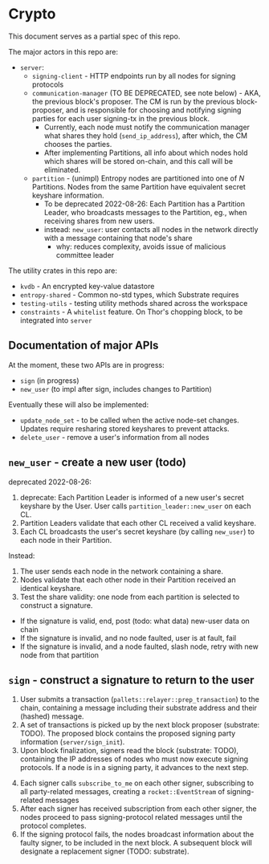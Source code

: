 # Crypto

This document serves as a partial spec of this repo.

The major actors in this repo are:



- `server`:
  - `signing-client` - HTTP endpoints run by all nodes for signing protocols
  - `communication-manager` (TO BE DEPRECATED, see note below) - AKA, the previous block's proposer. The CM is run by the previous block-proposer, and is responsible for choosing and notifying signing parties for each user signing-tx in the previous block.
    - Currently, each node must notify the communication manager what shares they hold (`send_ip_address`), after which, the CM chooses the parties.
    - After implementing Partitions, all info about which nodes hold which shares will be stored on-chain, and this call will be eliminated.
  - `partition` - (unimpl) Entropy nodes are partitioned into one of $N$ Partitions. Nodes from the same Partition have equivalent secret keyshare information.
    - To be deprecated 2022-08-26: Each Partition has a Partition Leader, who broadcasts messages to the Partition, eg., when receiving shares from new users.
    - instead: `new_user`: user contacts all nodes in the network directly with a message containing that node's share
      - why: reduces complexity, avoids issue of malicious committee leader

The utility crates in this repo are:

- `kvdb` - An encrypted key-value datastore
- `entropy-shared` - Common no-std types, which Substrate requires
- `testing-utils` - testing utility methods shared across the workspace
- `constraints` - A `whitelist` feature. On Thor's chopping block, to be integrated into `server`

## Documentation of major APIs

At the moment, these two APIs are in progress:

- `sign` (in progress)
- `new_user` (to impl after sign, includes changes to Partition)

Eventually these will also be implemented:
<!-- - `update_partition_leader` - update the node's Partition leader. -->
- `update_node_set` - to be called when the active node-set changes. Updates require resharing stored keyshares to prevent attacks.
- `delete_user` - remove a user's information from all nodes

## `new_user` - create a new user (todo)

deprecated 2022-08-26:

1. deprecate: Each Partition Leader is informed of a new user's secret keyshare by the User. User calls `partition_leader::new_user` on each CL.
2. Partition Leaders validate that each other CL received a valid keyshare.
3. Each CL broadcasts the user's secret keyshare (by calling `new_user`) to each node in their Partition.

Instead:

1. The user sends each node in the network containing a share.
2. Nodes validate that each other node in their Partition received an identical keyshare.
3. Test the share validity: one node from each partition is selected to construct a signature.

- If the signature is valid, end, post (todo: what data) new-user data on chain
- If the signature is invalid, and no node faulted, user is at fault, fail
- If the signature is invalid, and a node faulted, slash node, retry with new node from that partition

## `sign` - construct a signature to return to the user

1. User submits a transaction (`pallets::relayer::prep_transaction`) to the chain, containing a message including their substrate address and their (hashed) message.
2. A set of transactions is picked up by the next block proposer (substrate: TODO). The proposed block contains the proposed signing party information (`server/sign_init`).
3. Upon block finalization, signers read the block (substrate: TODO), containing the IP addresses of nodes who must now execute signing protocols. If a node is in a signing party, it advances to the next step.
<!-- 2. In the next block, an offchain worker is created (`pallet::propagation::offchain_worker`) -->
<!--   - currently: by each node. The communication manager waits for calls from each other node about node party information. -->
<!--   - eventually: after implementing Partitions, the communication manager will already have this information from on-chain. -->
<!-- 3. CM chooses a signing party (`communication_manager::handle_signing`) -->
<!-- 4. CM broadcasts the party information, calling `new_party` on each selected signer -->
4. Each signer calls `subscribe_to_me` on each other signer, subscribing to all party-related messages, creating a `rocket::EventStream` of signing-related messages
5. After each signer has received subscription from each other signer, the nodes proceed to pass signing-protocol related messages until the protocol completes.
6. If the signing protocol fails, the nodes broadcast information about the faulty signer, to be included in the next block. A subsequent block will designate a replacement signer (TODO: substrate).

